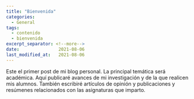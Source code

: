 ```yaml
---
title: "Bienvenida"
categories:
  - General
tags:
  - contenido
  - bienvenida
excerpt_separator: <!--more-->
date:               2021-08-06
last_modified_at:   2021-08-06
---
```


Este el primer post de mi blog personal. La principal temática será académica. Aquí publicaré avances de mi investigación y de la que realicen mis alumnos.<!--more--> También escribiré artículos de opinión y publicaciones y resúmenes relacionados con las asignaturas que imparto.